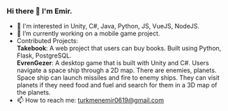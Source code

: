 ### Hi there 👋 I'm Emir.

- 🔭 I'm interested in Unity, C#, Java, Python, JS, VueJS, NodeJS.
- 🔭 I’m currently working on a mobile game project.
- Contributed Projects:   
  **Takebook**: A web project that users can buy books. Built using Python, Flask, PostgreSQL.   
  **EvrenGezer**: A desktop game that is built with Unity and C#. Users navigate a space ship through a 2D map. There are enemies, planets. Space ship can launch missiles and fire to enemy ships. They can visit planets if they need food and fuel and search for them in a 3D map of the planets.   
- 📫 How to reach me: turkmenemir0619@gmail.com
